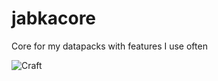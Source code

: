 # jabkacore
Core for my datapacks with features I use often

![Craft](https://cdn.modrinth.com/data/cached_images/3a54df2ad621550ae26b23b1d9b1a109a7124e49.png)

